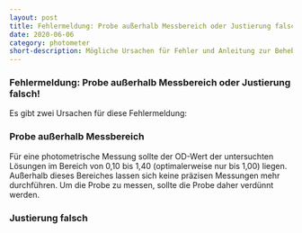 ```yaml
---
layout: post
title: Fehlermeldung: Probe außerhalb Messbereich oder Justierung falsch!
date: 2020-06-06 
category: photometer
short-description: Mögliche Ursachen für Fehler und Anleitung zur Behebung
---
```


### Fehlermeldung: Probe außerhalb Messbereich oder Justierung falsch!

Es gibt zwei Ursachen für diese Fehlermeldung: 

### Probe außerhalb Messbereich 

Für eine photometrische Messung sollte der OD-Wert der untersuchten Lösungen im Bereich von 0,10 bis 1,40 (optimalerweise nur bis 1,00) liegen. Außerhalb dieses Bereiches lassen sich keine präzisen Messungen mehr durchführen. 
Um die Probe zu messen, sollte die Probe daher verdünnt werden. 

### Justierung falsch 
